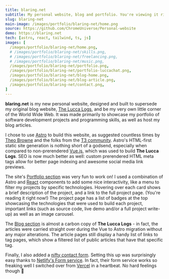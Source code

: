 ```yaml
---
title: blaring.net
subtitle: My personal website, blog and portfolio. You're viewing it right now!
slug: blaring-net
main-image: /images/portfolio/blaring-net/home.png
source: https://github.com/ChromeUniverse/Personal-website
demo: https://blaring.net
tech: [astro, react, tailwind, ts, js]
images: [
  /images/portfolio/blaring-net/home.png,
  # /images/portfolio/blaring-net/skills.png,
  # /images/portfolio/blaring-net/freelancing.png,
  # /images/portfolio/blaring-net/music.png,
  /images/portfolio/blaring-net/portfolio.png,
  /images/portfolio/blaring-net/portfolio-luccachat.png,
  /images/portfolio/blaring-net/blog-home.png,
  /images/portfolio/blaring-net/blog-article.png,
  /images/portfolio/blaring-net/contact.png,
]
---
```


**blaring.net** is my new personal website, designed and built to supersede my original blog website, [The Lucca Logs](/portfolio/lucca-logs), and be my very own little corner of the World Wide Web. It was made primarily to showcase my portfolio of software development projects and programming skills, as well as host my blog articles.

I chose to use [Astro](https://astro.build/) to build this website, as suggested countless times by [Theo Browne](https://www.youtube.com/@t3dotgg) and the folks from the [T3 community](https://t3.gg/discord). Astro's HTML-first static site generation is nothing short of a godsend, especially when compared to non-prerendered [Vue.js](https://vuejs.org/), which was used to build **The Lucca Logs**. SEO is now much better as well: custom prerendered HTML meta tags allow for better page indexing and awesome social media link previews.

The site's [Portfolio section](/portfolio) was very fun to work on! I used a combination of Astro and [React](https://reactjs.org/) components to add some nice interactivity, like a menu to filter my projects by specific technologies. Hovering over each card shows a brief description of the project, and a link to the full project page. (You're reading it right now!) The project page has a list of badges at the top showcasing the technologies that were used to build each project, important links (such as source code, live demo and/or a full project write-up) as well as an image carousel.

The [Blog section](/blog) is almost a carbon copy of **The Lucca Logs** - in fact, the articles were carried straight over during the Vue to Astro migration without any major alterations. The article pages still display a handy list of links to tag pages, which show a filtered list of public articles that have that specific tag.

Finally, I also added a [nifty contact form](/contact). Setting this up was surprisingly easy thanks to [Netlify's Form service](https://www.netlify.com/products/forms/). In fact, their form service works so freaking well I switched over from [Vercel](https://vercel.com/) in a heartbeat. No hard feelings though 🤭